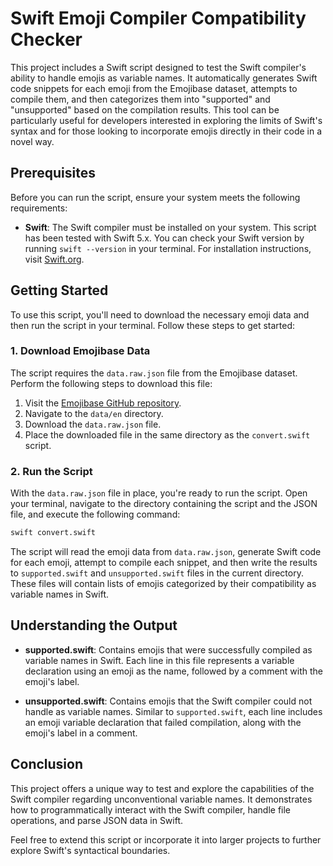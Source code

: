 # Swift Emoji Compiler Compatibility Checker

This project includes a Swift script designed to test the Swift compiler's ability to handle emojis as variable names. It automatically generates Swift code snippets for each emoji from the Emojibase dataset, attempts to compile them, and then categorizes them into "supported" and "unsupported" based on the compilation results. This tool can be particularly useful for developers interested in exploring the limits of Swift's syntax and for those looking to incorporate emojis directly in their code in a novel way.

## Prerequisites

Before you can run the script, ensure your system meets the following requirements:

- **Swift**: The Swift compiler must be installed on your system. This script has been tested with Swift 5.x. You can check your Swift version by running `swift --version` in your terminal. For installation instructions, visit [Swift.org](https://swift.org/download/).

## Getting Started

To use this script, you'll need to download the necessary emoji data and then run the script in your terminal. Follow these steps to get started:

### 1. Download Emojibase Data

The script requires the `data.raw.json` file from the Emojibase dataset. Perform the following steps to download this file:

1. Visit the [Emojibase GitHub repository](https://github.com/milesj/emojibase/tree/master/packages/data/en).
2. Navigate to the `data/en` directory.
3. Download the `data.raw.json` file.
4. Place the downloaded file in the same directory as the `convert.swift` script.

### 2. Run the Script

With the `data.raw.json` file in place, you're ready to run the script. Open your terminal, navigate to the directory containing the script and the JSON file, and execute the following command:

```bash
swift convert.swift
```

The script will read the emoji data from `data.raw.json`, generate Swift code for each emoji, attempt to compile each snippet, and then write the results to `supported.swift` and `unsupported.swift` files in the current directory. These files will contain lists of emojis categorized by their compatibility as variable names in Swift.

## Understanding the Output

- **supported.swift**: Contains emojis that were successfully compiled as variable names in Swift. Each line in this file represents a variable declaration using an emoji as the name, followed by a comment with the emoji's label.
  
- **unsupported.swift**: Contains emojis that the Swift compiler could not handle as variable names. Similar to `supported.swift`, each line includes an emoji variable declaration that failed compilation, along with the emoji's label in a comment.

## Conclusion

This project offers a unique way to test and explore the capabilities of the Swift compiler regarding unconventional variable names. It demonstrates how to programmatically interact with the Swift compiler, handle file operations, and parse JSON data in Swift.

Feel free to extend this script or incorporate it into larger projects to further explore Swift's syntactical boundaries.
